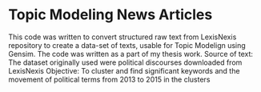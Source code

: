 # Topic Modeling News Articles
This code was written to convert structured raw text from LexisNexis repository to create a data-set of texts, usable for Topic Modelign using Gensim. The code was written as a part of my thesis work.
Source of text: The dataset originally used were political discourses downloaded from LexisNexis
Objective: To cluster and find significant keywords and the movement of political terms from 2013 to 2015 in the clusters
